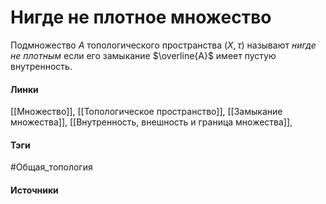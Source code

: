 # Нигде не плотное множество
Подмножество $A$ топологического пространства $(X,\tau)$ называют *нигде не плотным* если его замыкание $\overline{A}$ имеет пустую внутренность.
#### Линки
 [[Множество]],
 [[Топологическое пространство]],
 [[Замыкание множества]],
 [[Внутренность, внешность и граница множества]],
#### Тэги
 #Общая_топология 
#### Источники
